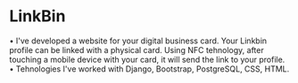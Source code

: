 # LinkBin
• I've developed a website for your digital business card. Your Linkbin profile can be linked with a physical card. Using NFC tehnology, after touching a mobile device with your card, it will send the link to your profile. 
• Tehnologies I've worked with Django, Bootstrap, PostgreSQL, CSS, HTML.
